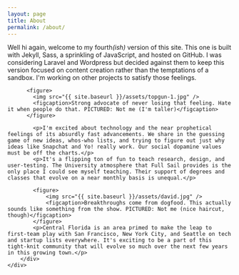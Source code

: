 ```yaml
---
layout: page
title: About
permalink: /about/
---
```


<div class="about">
	<div class="col-1">
        <div class="container">
	      <p>Well hi again, welcome to my fourth<em>(ish)</em> version of this site. This one is built with Jekyll, Sass, a sprinkling of JavaScript, and hosted on GitHub. I was considering Laravel and Wordpress but decided against them to keep this version focused on content creation rather than the temptations of a sandbox. I'm working on other projects to satisfy those feelings.</p>

	      <figure>
	      	<img src="{{ site.baseurl }}/assets/topgun-1.jpg" />
	      	<figcaption>Strong advocate of never losing that feeling. Hate it when people do that. PICTURED: Not me (I'm taller)</figcaption>
	      </figure>

			<p>I'm excited about technology and the near prophetical feelings of its absurdly fast advancements. We share in the guessing game of new ideas, whos-who lists, and trying to figure out just why ideas like Snapchat and Yo! really work. Our social dopamine values must be off the charts.</p>
			<p>It's a flipping ton of fun to teach research, design, and user-testing. The University atmosphere that Full Sail provides is the only place I could see myself teaching. Their support of degrees and classes that evolve on a near monthly basis is unequal.</p>

			<figure>
		      	<img src="{{ site.baseurl }}/assets/david.jpg" />
		      	<figcaption>Breakthroughs come from dogfood. This actually sounds like something from the show. PICTURED: Not me (nice haircut, though)</figcaption>
	      	</figure>
	      	<p>Central Florida is an area primed to make the leap to first-team play with San Francisco, New York City, and Seattle on tech and startup lists everywhere. It's exciting to be a part of this tight-knit community that will evolve so much over the next few years in this growing town.</p>
		</div>
	</div>
</div>